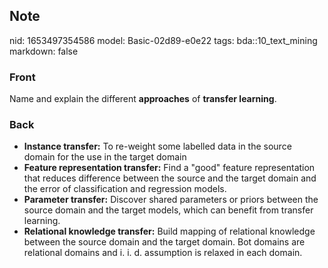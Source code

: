 ## Note
nid: 1653497354586
model: Basic-02d89-e0e22
tags: bda::10_text_mining
markdown: false

### Front
Name and explain the different <b>approaches</b> of <b>transfer
learning</b>.

### Back
<ul>
  <li><b>Instance transfer:</b> To re-weight some labelled data in
  the source domain for the use in the target domain
  <li><b>Feature representation transfer:</b> Find a "good" feature
  representation that reduces difference between the source and the
  target domain and the error of classification and regression
  models.
  <li><b>Parameter transfer:</b> Discover shared parameters or
  priors between the source domain and the target models, which can
  benefit from transfer learning.
  <li><b>Relational knowledge transfer:</b> Build mapping of
  relational knowledge between the source domain and the target
  domain. Bot domains are relational domains and i. i. d.
  assumption is relaxed in each domain.
</ul>
